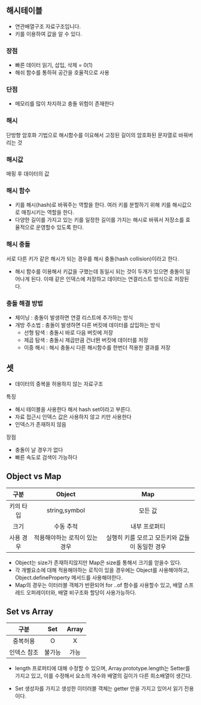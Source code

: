 ## 해시테이블 

- 연관배열구조 자료구조입니다.
- 키를 이용하여 값을 알 수 있다.

### 장점
- 빠른 데이터 읽기, 삽입, 삭제 = 0(1)
- 해쉬 함수를 통하혀 공간을 호율적으로 사용

### 단점
- 메모리를 많이 차지하고 충돌 위험이 존재한다


### 해시
단방향 암호화 기법으로 해시함수를 이요해서 고정된 길이의 암호화된 문자열로 바꿔버리는 것

### 해시값
매핑 후 데이터의 값

### 해시 함수
- 키를 해시(hash)로 바꿔주는 역할을 한다. 여러 키를 분할하기 위해 키를 해시값으로 매칭시키는 역할을 한다.
- 다양한 길이를 가지고 있는 키를 일정한 길이를 가지는 해시로 바꿔서 저장소를 효율적으로 운영할수 있도록 한다.


### 해시 충돌

서로 다른 키가 같은 해시가 되는 경우를 해시 충돌(hash collision)이라고 한다.

- 해시 함수를 이용해서 키값을 구했는데 동일시 되는 것이 두개가 있으면 충돌이 일어나게 된다.
이때 같은 인덱스에 저장하고 데이터는 연결리스트 방식으로 저장된다.


### 충돌 해결 방법 

- 체이닝 : 충돌이 발생하면 연결 리스트에 추가하는 방식
- 개방 주소법 : 충돌이 발생하면 다른 버킷에 데이터를 삽입하는 방식
	- 선형 탐색 : 충돌시 바로 다음 버킷에 저장
    - 제곱 탐색 : 충돌시 제곱만큼 건너뛴 버킷에 데이터를 저장
    - 이중 해시 : 해시 충돌시 다른 해시함수를 한번더 적용한 결과를 저장
    

## 셋

- 데이터의 중복을 허용하지 않는 자료구조

특징
- 해시 테이블을 사용한다 해서 hash set이라고 부른다.
- 자료 접근시 인덱스 값은 사용하지 않고 키만 사용한다
- 인덱스가 존재하지 않음


장점

- 충돌이 날 경우가 없다
- 빠른 속도로 검색이 가능하다


## Object vs Map

구분 | Object | Map
:--:|:--:|:--:|
키의 타입 | string,symbol|모든 값
크기 | 수동 추적 | 내부 프로퍼티
사용 경우| 적용해야하는 로직이 있는 경우 | 실행히 키를 모르고 모든키와 값들이 동일한 경우


- Object는 size가 존재하지않지만 Map은 size를 통해서 크기를 얻을수 있다.
- 각 개별요소에 대해 적용해야하는 로직이 있을 경우에는 Object를 사용해야하고, Object.defineProperty 메서드를 사용해야한다.
- Map의 경우는 이터러블 객체가 반환되어 for ..of 함수를 사용할수 있고, 배열 스프레드 오퍼레이터와, 배열 비구조화 할당이 사용가능하다.


## Set vs Array

구분 | Set | Array
:--:|:--:|:--:|
중복허용 | O | X
인덱스 참조|불가능|가능

- length 프로퍼티에 대해 수정할 수 있으며, Array.prototype.length는 Setter를 가지고 있고, 이를 수정해서 요소의 개수와 배열의 길이가 다른 희소배열이 생긴다.

- Set 생성자를 가지고 생성한 이터러블 객체는 getter 만을 가지고 있어서 읽기 전용이다.


